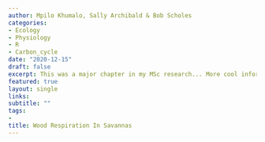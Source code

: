 ```yaml
---
author: Mpilo Khumalo, Sally Archibald & Bob Scholes
categories:
- Ecology
- Physiology
- R
- Carbon_cycle
date: "2020-12-15"
draft: false
excerpt: This was a major chapter in my MSc research... More cool information coming.
featured: true
layout: single
links:
subtitle: ""
tags:
- 
title: Wood Respiration In Savannas
---
```


### 


###


###


